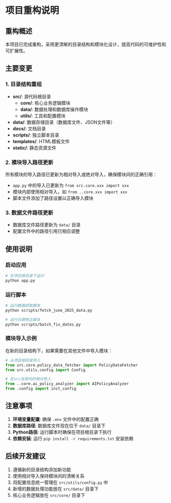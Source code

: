 # 项目重构说明

## 重构概述

本项目已完成重构，采用更清晰的目录结构和模块化设计，提高代码的可维护性和可扩展性。

## 主要变更

### 1. 目录结构重组

- **src/**: 源代码根目录
  - **core/**: 核心业务逻辑模块
  - **data/**: 数据处理和数据库操作模块
  - **utils/**: 工具和配置模块
- **data/**: 数据存储目录（数据库文件、JSON文件等）
- **docs/**: 文档目录
- **scripts/**: 独立脚本目录
- **templates/**: HTML模板文件
- **static/**: 静态资源文件

### 2. 模块导入路径更新

所有模块的导入路径已更新为相对导入或绝对导入，确保模块间的正确引用：

- `app.py` 中的导入已更新为 `from src.core.xxx import xxx`
- 模块内部使用相对导入，如 `from ..core.xxx import xxx`
- 脚本文件添加了路径设置以正确导入模块

### 3. 数据文件路径更新

- 数据库文件路径更新为 `data/` 目录
- 配置文件中的路径引用已相应调整

## 使用说明

### 启动应用

```bash
# 在项目根目录下运行
python app.py
```

### 运行脚本

```bash
# 运行数据抓取脚本
python scripts/fetch_june_2025_data.py

# 运行日期修正脚本
python scripts/batch_fix_dates.py
```

### 模块导入示例

在新的目录结构下，如果需要在其他文件中导入模块：

```python
# 从项目根目录导入
from src.core.policy_data_fetcher import PolicyDataFetcher
from src.utils.config import Config

# 在src目录内的相对导入
from ..core.ai_policy_analyzer import AIPolicyAnalyzer
from .config import init_config
```

## 注意事项

1. **环境变量配置**: 确保 `.env` 文件中的配置正确
2. **数据库路径**: 数据库文件现在位于 `data/` 目录下
3. **Python路径**: 运行脚本时确保在项目根目录下执行
4. **依赖安装**: 运行 `pip install -r requirements.txt` 安装依赖

## 后续开发建议

1. 遵循新的目录结构添加新功能
2. 使用相对导入保持模块间的清晰关系
3. 将配置信息统一管理在 `src/utils/config.py` 中
4. 新增的数据处理功能放在 `src/data/` 目录下
5. 核心业务逻辑放在 `src/core/` 目录下